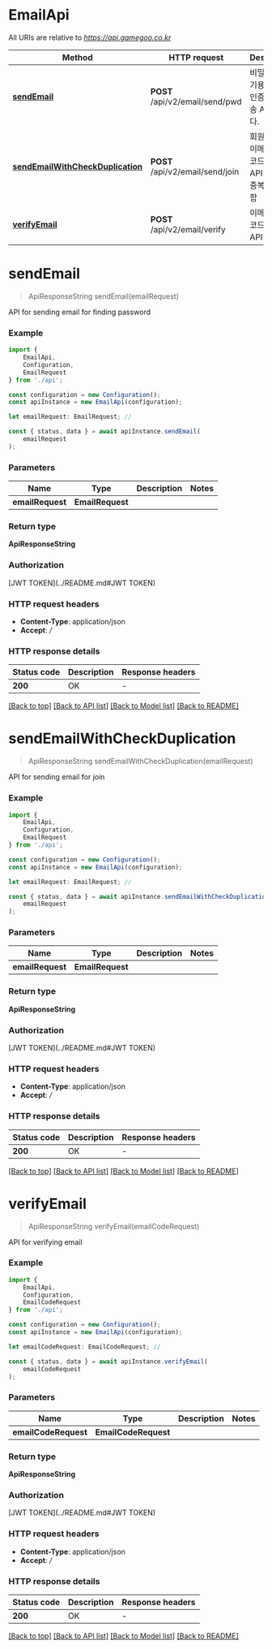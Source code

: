 # EmailApi

All URIs are relative to *https://api.gamegoo.co.kr*

|Method | HTTP request | Description|
|------------- | ------------- | -------------|
|[**sendEmail**](#sendemail) | **POST** /api/v2/email/send/pwd | 비밀번호 찾기용 이메일 인증코드 전송 API 입니다.|
|[**sendEmailWithCheckDuplication**](#sendemailwithcheckduplication) | **POST** /api/v2/email/send/join | 회원가입용 이메일 인증코드 전송 API 입니다. 중복확인 포함|
|[**verifyEmail**](#verifyemail) | **POST** /api/v2/email/verify | 이메일 인증코드 검증 API 입니다.|

# **sendEmail**
> ApiResponseString sendEmail(emailRequest)

API for sending email for finding password

### Example

```typescript
import {
    EmailApi,
    Configuration,
    EmailRequest
} from './api';

const configuration = new Configuration();
const apiInstance = new EmailApi(configuration);

let emailRequest: EmailRequest; //

const { status, data } = await apiInstance.sendEmail(
    emailRequest
);
```

### Parameters

|Name | Type | Description  | Notes|
|------------- | ------------- | ------------- | -------------|
| **emailRequest** | **EmailRequest**|  | |


### Return type

**ApiResponseString**

### Authorization

[JWT TOKEN](../README.md#JWT TOKEN)

### HTTP request headers

 - **Content-Type**: application/json
 - **Accept**: */*


### HTTP response details
| Status code | Description | Response headers |
|-------------|-------------|------------------|
|**200** | OK |  -  |

[[Back to top]](#) [[Back to API list]](../README.md#documentation-for-api-endpoints) [[Back to Model list]](../README.md#documentation-for-models) [[Back to README]](../README.md)

# **sendEmailWithCheckDuplication**
> ApiResponseString sendEmailWithCheckDuplication(emailRequest)

API for sending email for join

### Example

```typescript
import {
    EmailApi,
    Configuration,
    EmailRequest
} from './api';

const configuration = new Configuration();
const apiInstance = new EmailApi(configuration);

let emailRequest: EmailRequest; //

const { status, data } = await apiInstance.sendEmailWithCheckDuplication(
    emailRequest
);
```

### Parameters

|Name | Type | Description  | Notes|
|------------- | ------------- | ------------- | -------------|
| **emailRequest** | **EmailRequest**|  | |


### Return type

**ApiResponseString**

### Authorization

[JWT TOKEN](../README.md#JWT TOKEN)

### HTTP request headers

 - **Content-Type**: application/json
 - **Accept**: */*


### HTTP response details
| Status code | Description | Response headers |
|-------------|-------------|------------------|
|**200** | OK |  -  |

[[Back to top]](#) [[Back to API list]](../README.md#documentation-for-api-endpoints) [[Back to Model list]](../README.md#documentation-for-models) [[Back to README]](../README.md)

# **verifyEmail**
> ApiResponseString verifyEmail(emailCodeRequest)

API for verifying email

### Example

```typescript
import {
    EmailApi,
    Configuration,
    EmailCodeRequest
} from './api';

const configuration = new Configuration();
const apiInstance = new EmailApi(configuration);

let emailCodeRequest: EmailCodeRequest; //

const { status, data } = await apiInstance.verifyEmail(
    emailCodeRequest
);
```

### Parameters

|Name | Type | Description  | Notes|
|------------- | ------------- | ------------- | -------------|
| **emailCodeRequest** | **EmailCodeRequest**|  | |


### Return type

**ApiResponseString**

### Authorization

[JWT TOKEN](../README.md#JWT TOKEN)

### HTTP request headers

 - **Content-Type**: application/json
 - **Accept**: */*


### HTTP response details
| Status code | Description | Response headers |
|-------------|-------------|------------------|
|**200** | OK |  -  |

[[Back to top]](#) [[Back to API list]](../README.md#documentation-for-api-endpoints) [[Back to Model list]](../README.md#documentation-for-models) [[Back to README]](../README.md)


